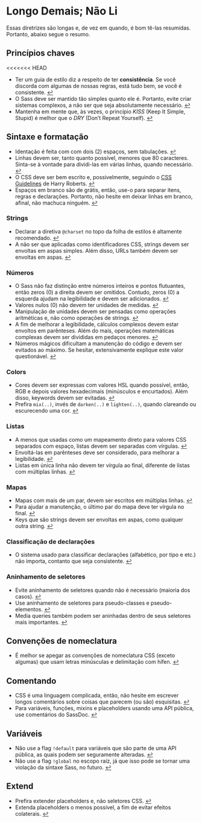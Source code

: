 # Longo Demais; Não Li

Essas diretrizes são longas e, de vez em quando, é bom tê-las resumidas. Portanto, abaixo segue o resumo.

## Princípios chaves

<<<<<<< HEAD
* Ter um guia de estilo diz a respeito de ter **consistência**. Se você discorda com algumas de nossas regras, está tudo bem, se você é consistente. [↩](#porque-um-guia-de-estilo?)
* O Sass deve ser mantido tão simples quanto ele é. Portanto, evite criar sistemas complexos, a não ser que seja absolutamente necessário. [↩](#princpios-chave)
* Mantenha em mente que, às vezes, o princípio *KISS* (Keep It Simple, Stupid) é melhor que o *DRY* (Don’t Repeat Yourself). [↩](#princpios-chave)

## Sintaxe e formatação

* Identação é feita com com dois (2) espaços, sem tabulações. [↩](#formatao-e-sintaxe)
* Linhas devem ser, tanto quanto possível, menores que 80 caracteres. Sinta-se à vontade para dividi-las em várias linhas, quando necessário. [↩](#formatao-e-sintaxe)
* O CSS deve ser bem escrito e, possivelmente, seguindo o [CSS Guidelines](http://cssguidelin.es) de Harry Roberts. [↩](#formatao-e-sintaxe)
* Espaços em branco são de grátis, então, use-o para separar itens, regras e declarações. Portanto, não hesite em deixar linhas em branco, afinal, não machuca ninguém. [↩](#formatao-e-sintaxe)

### Strings

* Declarar a diretiva `@charset` no topo da folha de estilos é altamente recomendado. [↩](#codificao)
* A não ser que aplicadas como identificadores CSS, strings devem ser envoltas em aspas simples. Além disso, URLs também devem ser envoltas em aspas. [↩](#strings-como-valores-CSS)

### Números

* O Sass não faz distinção entre números inteiros e pontos flutuantes, então zeros (0) a direita devem ser omitidos. Contudo, zeros (0) a esquerda ajudam na legibilidade e devem ser adicionados. [↩](#zeros)
* Valores nulos (0) não devem ter unidades de medidas. [↩](#unidades)
* Manipulação de unidades devem ser pensadas como operações aritméticas e, não como operações de strings. [↩](#unidades)
* A fim de melhorar a legibilidade, cálculos complexos devem estar envoltos em parênteses. Além do mais, operações matemáticas complexas devem ser divididas em pedaços menores. [↩](#clculos)
* Números mágicos dificultam a manutenção do código e devem ser evitados ao máximo. Se hesitar, extensivamente explique este valor questionável. [↩](#nmeros-mgicos)

### Colors

* Cores devem ser expressas com valores HSL quando possível, então, RGB e depois valores hexadecimais (minúsculos e encurtados). Além disso, keywords devem ser evitadas. [↩](#formatos-de-cores)
* Prefira `mix(..)`, invés de `darken(..)` e `lighten(..)`, quando clareando ou escurecendo uma cor. [↩](#clarear-e-escurecer-cores)

### Listas

* A menos que usadas como um mapeamento direto para valores CSS separados com espaço, listas devem ser separadas com vírgulas. [↩](#listas)
* Envoltá-las em parênteses deve ser considerado, para melhorar a legibilidade. [↩](#listas)
* Listas em única linha não devem ter vírgula ao final, diferente de listas com múltiplas linhas. [↩](#listas)

### Mapas

* Mapas com mais de um par, devem ser escritos em múltiplas linhas. [↩](#mapas)
* Para ajudar a manutenção, o último par do mapa deve ter vírgula no final. [↩](#mapas)
* Keys que são strings devem ser envoltas em aspas, como qualquer outra string. [↩](#mapas)

### Classificação de declarações

* O sistema usado para classificar declarações (alfabético, por tipo e etc.) não importa, contanto que seja consistente. [↩](#ordenar-as-declaraes)

### Aninhamento de seletores

* Evite aninhamento de seletores quando não é necessário (maioria dos casos). [↩](#seletores-aninhados)
* Use aninhamento de seletores para pseudo-classes e pseudo-elementos. [↩](#seletores-aninhados)
* Media queries também podem ser aninhadas dentro de seus seletores mais importantes. [↩](#seletores-aninhados)

## Convenções de nomeclatura

* É melhor se apegar as convenções de nomeclatura CSS (exceto algumas) que usam letras minúsculas e delimitação com hífen. [↩](#convenes-de-nomenclatura)

## Comentando

* CSS é uma linguagem complicada, então, não hesite em escrever longos comentários sobre coisas que parecem (ou são) esquisitas. [↩](#comentrios)
* Para variáveis, funções, mixins e placeholders usando uma API pública, use comentários do SassDoc. [↩](#documentao)

## Variáveis

* Não use a flag `!default` para variáveis que são parte de uma API pública, as quais podem ser seguramente alteradas. [↩](#flag-dafault)
* Não use a flag `!global` no escopo raíz, já que isso pode se tornar uma violação da sintaxe Sass, no futuro. [↩](#flag-global)

## Extend

* Prefira extender placeholders e, não seletores CSS. [↩](#extend)
* Extenda placeholders o menos possível, a fim de evitar efeitos colaterais. [↩](#extend)